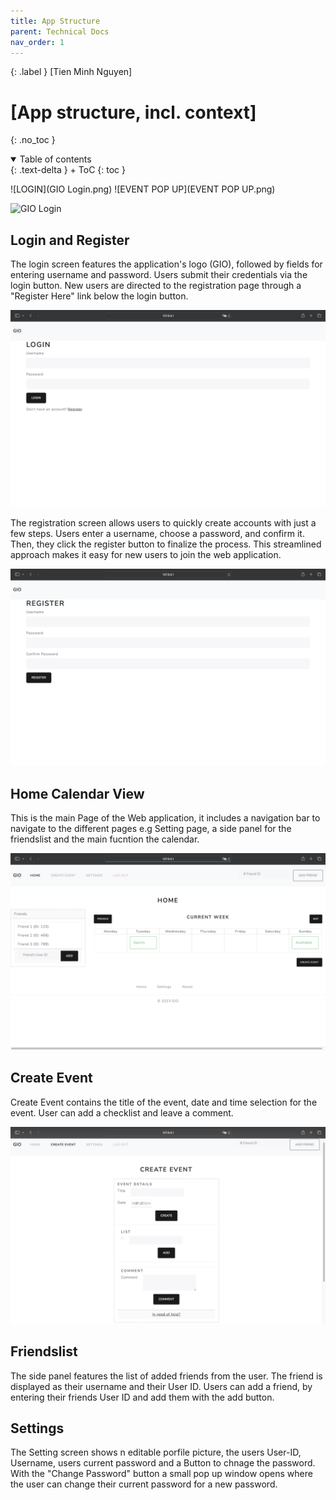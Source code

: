 ```yaml
---
title: App Structure
parent: Technical Docs
nav_order: 1
---
```


{: .label }
[Tien Minh Nguyen]

# [App structure, incl. context]
{: .no_toc }

<details open markdown="block">
{: .text-delta }
<summary>Table of contents</summary>
+ ToC
{: toc }

![LOGIN](GIO Login.png)
![EVENT POP UP](EVENT POP UP.png)

<img width="530" alt="GIO Login" src="https://github.com/mdxng/docs/assets/images/GIO Login.png">

</details>

## Login and Register

The login screen features the application's logo (GIO), followed by fields for entering username and password. Users submit their credentials via the login button. New users are directed to the registration page through a "Register Here" link below the login button. 

<img width="530" alt="GIO Login Screen" src="https://github.com/mdxng/gio/blob/ae1b2850d2842dce0857cbb2edf15b787caa2da8/docs/assets/images/APP%20images/GIO%20Login%20Screen.png?raw=true">

The registration screen allows users to quickly create accounts with just a few steps.
Users enter a username, choose a password, and confirm it. Then, they click the register button to finalize the process. This streamlined approach makes it easy for new users to join the web application.

<img width="530" alt="GIO Register Screen" src="https://github.com/mdxng/gio/blob/main/docs/assets/images/APP%20images/GIO%20Register%20Screen.png?raw=true">

## Home Calendar View

This is the main Page of the Web application, it includes a navigation bar to navigate to the different pages e.g Setting page, a side panel for the friendslist and the main fucntion the calendar. 

<img width="530" alt="GIO Home Screen" src="https://github.com/mdxng/gio/blob/main/docs/assets/images/APP%20images/GIO%20Home%20Screen.png?raw=true">

## Create Event
Create Event contains the title of the event, date and time selection for the event. User can add a checklist and leave a comment.

<img width="530" alt="GIO Event Screen" src="https://github.com/mdxng/gio/blob/main/docs/assets/images/APP%20images/GIO%20Event%20Screen.png?raw=true">

## Friendslist

The side panel features the list of added friends from the user. The friend is displayed as their username and their User ID. Users can add a friend, by entering their friends User ID and add them with the add button.

## Settings 

The Setting screen shows  n editable porfile picture, the users User-ID, Username, users current password and a Button to chnage the password.
With the "Change Password" button a small pop up window opens where the user can change their current password for a new password.


